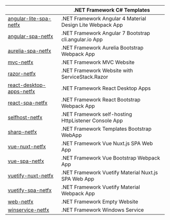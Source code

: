 || .NET Framework C# Templates |
|-|-|
| [angular-lite-spa-netfx](https://github.com/NetFrameworkTemplates/angular-lite-spa-netfx)   | .NET Framework Angular 4 Material Design Lite Webpack App |
| [angular-spa-netfx](https://github.com/NetFrameworkTemplates/angular-spa-netfx)        | .NET Framework Angular 7 Bootstrap cli.angular.io App |
| [aurelia-spa-netfx](https://github.com/NetFrameworkTemplates/aurelia-spa-netfx)        | .NET Framework Aurelia Bootstrap Webpack App |
| [mvc-netfx](https://github.com/NetFrameworkTemplates/mvc-netfx)                | .NET Framework MVC Website |
| [razor-netfx](https://github.com/NetFrameworkTemplates/razor-netfx)              | .NET Framework Website with ServiceStack.Razor |
| [react-desktop-apps-netfx](https://github.com/NetFrameworkTemplates/react-desktop-apps-netfx) | .NET Framework React Desktop Apps |
| [react-spa-netfx](https://github.com/NetFrameworkTemplates/react-spa-netfx)          | .NET Framework React Bootstrap Webpack App |
| [selfhost-netfx](https://github.com/NetFrameworkTemplates/selfhost-netfx)           | .NET Framework self-hosting HttpListener Console App |
| [sharp-netfx](https://github.com/NetFrameworkTemplates/sharp-netfx)              | .NET Framework Templates Bootstrap WebApp |
| [vue-nuxt-netfx](https://github.com/NetFrameworkTemplates/vue-nuxt-netfx)           | .NET Framework Vue Nuxt.js SPA Web App |
| [vue-spa-netfx](https://github.com/NetFrameworkTemplates/vue-spa-netfx)            | .NET Framework Vue Bootstrap Webpack App |
| [vuetify-nuxt-netfx](https://github.com/NetFrameworkTemplates/vuetify-nuxt-netfx)       | .NET Framework Vuetify Material Nuxt.js SPA Web App |
| [vuetify-spa-netfx](https://github.com/NetFrameworkTemplates/vuetify-spa-netfx)        | .NET Framework Vuetify Material Webpack App |
| [web-netfx](https://github.com/NetFrameworkTemplates/web-netfx)                | .NET Framework Empty Website |
| [winservice-netfx](https://github.com/NetFrameworkTemplates/winservice-netfx)         | .NET Framework Windows Service |
